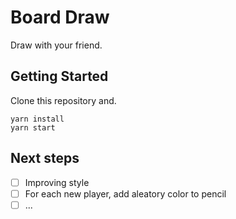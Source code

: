 # Board Draw

Draw with your friend.

## Getting Started

Clone this repository and.

```shell
yarn install
yarn start
```

## Next steps

- [ ] Improving style
- [ ] For each new player, add aleatory color to pencil
- [ ] ...